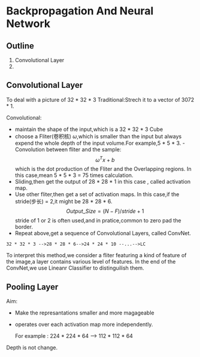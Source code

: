 # Backpropagation And Neural Network

## Outline

1. Convolutional Layer
2. 


## Convolutional Layer
To deal with a picture of 32 * 32 * 3
Traditional:Strech it to a vector of 3072 * 1.

Convolutional:
   - maintain the shape of the input,which is a 32 * 32 * 3 Cube
   - choose a Fliter(卷积核) $\omega$,which is smaller than the input but always expend the whole depth of the input volume.For example,5 * 5 * 3.
   -Convolution between fliter and the sample:$$\omega^T x +b$$
    which is the dot production of the Fliter and the Overlapping regions. In this case,mean 5 * 5 * 3 = 75 times calculation.
   - Sliding,then get the output of 28 * 28 * 1 in this case , called activation map.
   - Use other fliter,then get a set of activation maps. In this case,if the stride(步长) = 2,it might be 28 * 28 * 6.$$Output\_Size = (N - F)/stride +1$$
    stride of 1 or 2 is often used,and in pratice,common to zero pad the border.
   - Repeat above,get a sequence of Convolutional Layers, called ConvNet.

    32 * 32 * 3 -->28 * 28 * 6-->24 * 24 * 10 --...-->LC

To interpret this method,we consider a fliter featuring a kind of feature of the image,a layer contains various level of features. In the end of the ConvNet,we use Lineanr Classifier to distinguilish them.

## Pooling Layer
Aim:
- Make the represantations smaller and more magageable
- operates over each activation map more independently.
  
  For example : 224 * 224 * 64 --> 112 * 112 * 64

Depth is not change.
